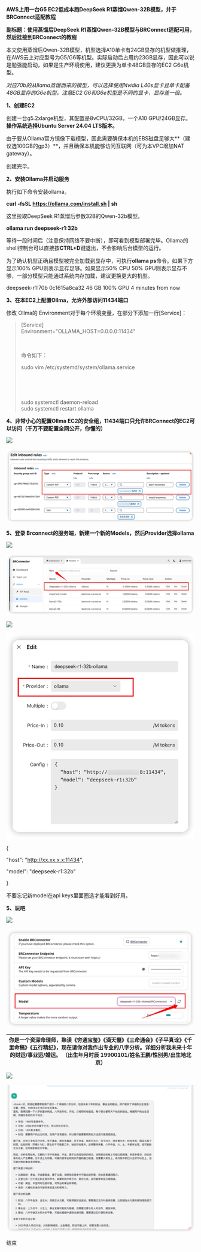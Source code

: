 **AWS上用一台G5 EC2低成本跑DeepSeek R1蒸馏Qwen-32B模型，并于BRConnect适配教程**

**副标题：使用蒸馏后DeepSeek R1蒸馏Qwen-32B模型与BRConnect适配可用，然后挂接到BRConnect的教程**

本文使用蒸馏后Qwen-32B模型，机型选择A10单卡有24GB显存的机型做推理，在AWS云上对应型号为G5/G6等机型。实际启动后占用约23GB显存，因此可以说是勉强能启动，如果是生产环境使用，建议更换为单卡48GB显存的EC2 G6e机型。

*对应70b的从llama蒸馏而来的模型，可以选择使用Nvidia L40s显卡且单卡配备48GB显存的G6e机型。注意EC2 G6和G6e机型是不同的显卡，显存差一倍。*

**1、创建EC2**

创建一台g5.2xlarge机型，其配置是8vCPU/32GB，一个A10 GPU/24GB显存。**操作系统选择Ubuntu Server 24.04 LTS版本。**

由于要从Ollama官方镜像下载模型，因此需要确保本机的EBS磁盘足够大**（建议选100GB的gp3）**，并且确保本机能够访问互联网（可为本VPC增加NAT gateway）。

创建完毕。

**2、安装Ollama并启动服务**

执行如下命令安装ollama。

**curl -fsSL https://ollama.com/install.sh \| sh**

这里拉取DeepSeek R1蒸馏后参数32B的Qwen-32b模型。

**ollama run deepseek-r1:32b**

等待一段时间后（注意保持网络不要中断），即可看到模型部署完毕。Ollama的shell控制台可以直接按**CTRL+D**键退出，不会影响后台模型的运行。

为了确认机型正确且模型被完全加载到显存中，可执行**ollama ps**命令。如果下方显示100% GPU则表示显存足够。如果显示50% CPU 50% GPU则表示显存不够，一部分模型只能通过系统内存加载，建议更换更大的机型。

deepseek-r1:70b 0c1615a8ca32 46 GB 100% GPU 4 minutes from now

**3、在本EC2上配置Ollma，允许外部访问11434端口**

修改 Ollma的 Environment对于每个环境变量，在部分下添加一行\[Service\]：

> \[Service\]  
> Environment="OLLAMA_HOST=0.0.0.0:11434"
>
>  
>
> 命令如下：
>
> sudo vim /etc/systemd/system/ollama.service
>
>  
>
>  
>
> sudo systemctl daemon-reload  
> sudo systemctl restart ollama

**4、非常小心的配置Ollma EC2的安全组，11434端口只允许BRConnect的EC2可以访问（千万不要配置全网公开，你懂的）**

![](media/image1.png)

![image-20250425085050202](https://raw.githubusercontent.com/liangyimingcom/storage/master/PicGo/20250425085051009.png)

**5、登录 Brconnect的服务端，新建一个新的Models，然后Provider选择ollama**

![](media/image2.png)

![image-20250425085253310](https://raw.githubusercontent.com/liangyimingcom/storage/master/PicGo/20250425085253923.png)

![](media/image3.png)

![image-20250425085316495](https://raw.githubusercontent.com/liangyimingcom/storage/master/PicGo/20250425085317162.png)

{

 "host": "http://xx.xx.x.x:11434",

 "model": "deepseek-r1:32b"

}

不要忘记新model在api keys里面圈选才能看到好用。

**5、玩吧**

![](media/image4.png)

![image-20250425085347458](https://raw.githubusercontent.com/liangyimingcom/storage/master/PicGo/20250425085348846.png)

| 你是一个资深命理师，熟读《穷通宝鉴》《滴天髓》《三命通会》《子平真诠》《千里命稿》《五行精纪》，现在请你对我作出专业的八字分析。详细分析我未来十年的财运/事业运/婚运。 （出生年月时辰 19900101/姓名王鹏/性别男/出生地北京） |
|-----------------------------------------------------------------------------------------------------------------------------------------------------------------------------------------------------------------------------|

![](media/image5.png)

![image-20250425085417563](https://raw.githubusercontent.com/liangyimingcom/storage/master/PicGo/20250425085418287.png)


结束

